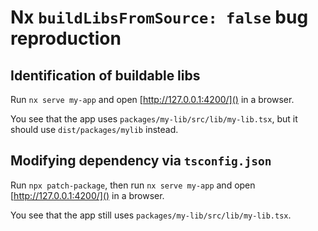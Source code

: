 # Nx `buildLibsFromSource: false` bug reproduction

## Identification of buildable libs

Run `nx serve my-app` and open [http://127.0.0.1:4200/]() in a browser.

You see that the app uses `packages/my-lib/src/lib/my-lib.tsx`, but it should use `dist/packages/mylib` instead.

## Modifying dependency via `tsconfig.json`

Run `npx patch-package`, then run `nx serve my-app` and open [http://127.0.0.1:4200/]() in a browser.

You see that the app still uses `packages/my-lib/src/lib/my-lib.tsx`.